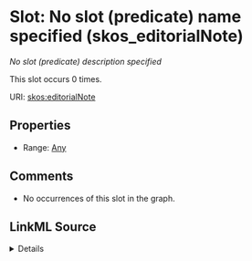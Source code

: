 

# Slot: No slot (predicate) name specified (skos_editorialNote)


_No slot (predicate) description specified_






This slot occurs 0 times.


URI: [skos:editorialNote](http://www.w3.org/2004/02/skos/core#editorialNote)



<!-- no inheritance hierarchy -->








## Properties

* Range: [Any](../classes/Any.md)





## Comments

* No occurrences of this slot in the graph.



## LinkML Source

<details>

```yaml
name: skos_editorialNote
annotations:
  count:
    tag: count
    value: 0
description: No slot (predicate) description specified
title: No slot (predicate) name specified
comments:
- No occurrences of this slot in the graph.
from_schema: fio-kg
rank: 1000
slot_uri: skos:editorialNote
alias: skos_editorialNote
range: Any

```
</details>